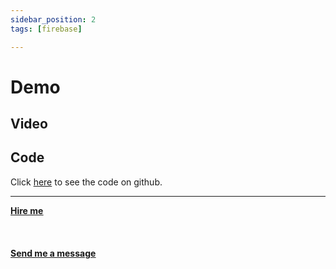 ```yaml
---
sidebar_position: 2
tags: [firebase]

---
```


# Demo

## Video

## Code

Click [here](https://github.com/mherzog4/slack-bot) to see the code on github.

<hr></hr>

<a href="https://calendly.com/mattherzog/business-chat" target="_blank"><b><u>Hire me</u></b></a>
<br></br>
<br></br>
<a href="mailto:matt@mattherzog.me" target="_blank"><b><u>Send me a message</u></b></a>